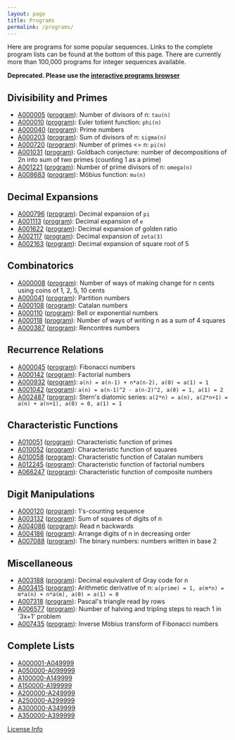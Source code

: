 ```yaml
---
layout: page
title: Programs
permalink: /programs/
---
```


Here are programs for some popular sequences. Links to the complete program lists can be found at the bottom of this page. There are currently more than 100,000 programs for integer sequences available.

**Deprecated. Please use the [interactive programs browser](https://programs.loda-lang.org/?keywords=loda)**

## Divisibility and Primes

* [A000005](https://oeis.org/A000005) ([program](/edit/?oeis=5)): Number of divisors of n: `tau(n)`
* [A000010](https://oeis.org/A000010) ([program](/edit/?oeis=10)): Euler totient function: `phi(n)`
* [A000040](https://oeis.org/A000040) ([program](/edit/?oeis=40)): Prime numbers
* [A000203](https://oeis.org/A000203) ([program](/edit/?oeis=203)): Sum of divisors of n: `sigma(n)`
* [A000720](https://oeis.org/A000720) ([program](/edit/?oeis=720)): Number of primes <= n: `pi(n)`
* [A001031](https://oeis.org/A001031) ([program](/edit/?oeis=1031)): Goldbach conjecture: number of decompositions of 2n into sum of two primes (counting 1 as a prime)
* [A001221](https://oeis.org/A001221) ([program](/edit/?oeis=1221)): Number of prime divisors of n: `omega(n)`
* [A008683](https://oeis.org/A008683) ([program](/edit/?oeis=8683)): Möbius function: `mu(n)`

## Decimal Expansions

* [A000796](https://oeis.org/A000796) ([program](/edit/?oeis=796)): Decimal expansion of `pi`
* [A001113](https://oeis.org/A001113) ([program](/edit/?oeis=1113)): Decimal expansion of `e`
* [A001622](https://oeis.org/A001622) ([program](/edit/?oeis=1622)): Decimal expansion of golden ratio
* [A002117](https://oeis.org/A002117) ([program](/edit/?oeis=2117)): Decimal expansion of `zeta(3)`
* [A002163](https://oeis.org/A002163) ([program](/edit/?oeis=2163)): Decimal expansion of square root of 5

## Combinatorics

* [A000008](https://oeis.org/A000008) ([program](/edit/?oeis=8)): Number of ways of making change for n cents using coins of 1, 2, 5, 10 cents
* [A000041](https://oeis.org/A000041) ([program](/edit/?oeis=41)): Partition numbers
* [A000108](https://oeis.org/A000108) ([program](/edit/?oeis=108)): Catalan numbers
* [A000110](https://oeis.org/A000110) ([program](/edit/?oeis=110)): Bell or exponential numbers
* [A000118](https://oeis.org/A000118) ([program](/edit/?oeis=118)): Number of ways of writing n as a sum of 4 squares
* [A000387](https://oeis.org/A000387) ([program](/edit/?oeis=387)): Rencontres numbers

## Recurrence Relations

* [A000045](https://oeis.org/A000045) ([program](/edit/?oeis=45)): Fibonacci numbers
* [A000142](https://oeis.org/A000142) ([program](/edit/?oeis=142)): Factorial numbers
* [A000932](https://oeis.org/A000932) ([program](/edit/?oeis=932)): `a(n) = a(n-1) + n*a(n-2), a(0) = a(1) = 1`
* [A001042](https://oeis.org/A001042) ([program](/edit/?oeis=1042)): `a(n) = a(n-1)^2 - a(n-2)^2, a(0) = 1, a(1) = 2`
* [A002487](https://oeis.org/A002487) ([program](/edit/?oeis=2487)): Stern's diatomic series: `a(2*n) = a(n), a(2*n+1) = a(n) + a(n+1), a(0) = 0, a(1) = 1`

## Characteristic Functions

* [A010051](https://oeis.org/A010051) ([program](/edit/?oeis=10051)): Characteristic function of primes
* [A010052](https://oeis.org/A010052) ([program](/edit/?oeis=10052)): Characteristic function of squares
* [A010058](https://oeis.org/A010058) ([program](/edit/?oeis=10058)): Characteristic function of Catalan numbers
* [A012245](https://oeis.org/A012245) ([program](/edit/?oeis=12245)): Characteristic function of factorial numbers
* [A066247](https://oeis.org/A066247) ([program](/edit/?oeis=66247)): Characteristic function of composite numbers

## Digit Manipulations

* [A000120](https://oeis.org/A000120) ([program](/edit/?oeis=120)): 1's-counting sequence
* [A003132](https://oeis.org/A003132) ([program](/edit/?oeis=3132)): Sum of squares of digits of n
* [A004086](https://oeis.org/A004086) ([program](/edit/?oeis=4086)): Read n backwards
* [A004186](https://oeis.org/A004186) ([program](/edit/?oeis=4186)): Arrange digits of n in decreasing order
* [A007088](https://oeis.org/A007088) ([program](/edit/?oeis=7088)): The binary numbers: numbers written in base 2

## Miscellaneous

* [A003188](https://oeis.org/A003188) ([program](/edit/?oeis=3188)): Decimal equivalent of Gray code for n
* [A003415](https://oeis.org/A003415) ([program](/edit/?oeis=3415)): Arithmetic derivative of n: `a(prime) = 1, a(m*n) = m*a(n) + n*a(m), a(0) = a(1) = 0`
* [A007318](https://oeis.org/A007318) ([program](/edit/?oeis=7318)): Pascal's triangle read by rows
* [A006577](https://oeis.org/A006577) ([program](/edit/?oeis=6577)): Number of halving and tripling steps to reach 1 in '3x+1' problem
* [A007435](https://oeis.org/A007435) ([program](/edit/?oeis=7435)): Inverse Möbius transform of Fibonacci numbers

## Complete Lists

* [A000001-A049999](/list0)
* [A050000-A099999](/list1)
* [A100000-A149999](/list2)
* [A150000-A199999](/list3)
* [A200000-A249999](/list4)
* [A250000-A299999](/list5)
* [A300000-A349999](/list6)
* [A350000-A399999](/list7)

[License Info](https://github.com/loda-lang/loda-programs#license)
